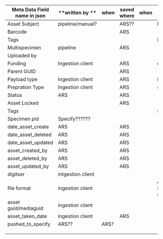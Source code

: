 | **Meta Data Field name in json** | **written by      ** | **when** | **saved where** | **when** | **Relevant into ** |
|----------------------------------|----------------------|----------|-----------------|----------|--------------------|
| Asset Subject                    | pipeline/manual?     | |ARS??     | |label             |
| Barcode                          |                      | |ARS       |                    ||
| Tags                             |                      |  |            |   | MSO??              |
| Multispecimen                    | pipeline             | |ARS       |   |                 |
| Uploaded by                      |                      |  |              | |                    |
| Funding                          | Ingestion client     | |ARS        | |dassco             |
| Parent GUID                      |                      | |ARS       |                    |
| Payload type                     | Ingestion client     | |ARS       | |image,ctscan,txt   |
| Prepration Type                  | Ingestion client     | |ARS       | |sheet.pinned,dry   |
| Status                           | ARS            | |ARS      |  |                  |
| Asset Locked                     |                      | |ARS       | |                   |
| Tags                             |                      |  |            |   | status list?       |
| Specimen pid                     |        Specify?????? |  |             |  |                    |
| date_asset_create                |  ARS           | |ARS       |       |             |
| date_asset_deleted               |  ARS           | |ARS       |        |            |
| date_asset_updated               |  ARS           | |ARS       |         |           |
| asset_created_by                 |  ARS           | |ARS       |          |          |
| asset_deleted_by                 |  ARS           | |ARS       |           |         |
| asset_updated_by                 |  ARS           | |ARS       |            |        |
| digitser                         |  intgestion client   | |                | |                   |
| file format                      |  ingestion client    |  |               | |can there be several per asset?       |
| asset guid/mediaguid             |  ingestion client    |  |               |  |                  |
| asset_taken_date                 |  ingestion client    | |ARS       |         |           |
| pushed_to_specify                |  ARS??         | ARS?      | |               |    |
|                                  |                      |     ||           |                    |
|                                  |                      |      ||          |                    |
|                                  |                      |       ||          |                    |
